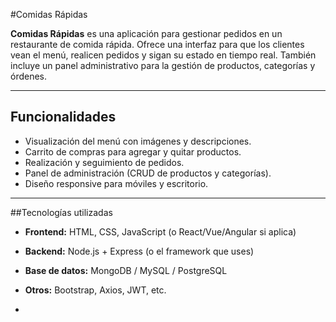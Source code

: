 #Comidas Rápidas

**Comidas Rápidas** es una aplicación para gestionar pedidos en un restaurante de comida rápida. Ofrece una interfaz para que los clientes vean el menú, realicen pedidos y sigan su estado en tiempo real. También incluye un panel administrativo para la gestión de productos, categorías y órdenes.

---

## Funcionalidades

- Visualización del menú con imágenes y descripciones.
- Carrito de compras para agregar y quitar productos.
- Realización y seguimiento de pedidos.
- Panel de administración (CRUD de productos y categorías).
- Diseño responsive para móviles y escritorio.

---

##Tecnologías utilizadas

- **Frontend:** HTML, CSS, JavaScript (o React/Vue/Angular si aplica)
- **Backend:** Node.js + Express (o el framework que uses)
- **Base de datos:** MongoDB / MySQL / PostgreSQL
- **Otros:** Bootstrap, Axios, JWT, etc.

-
